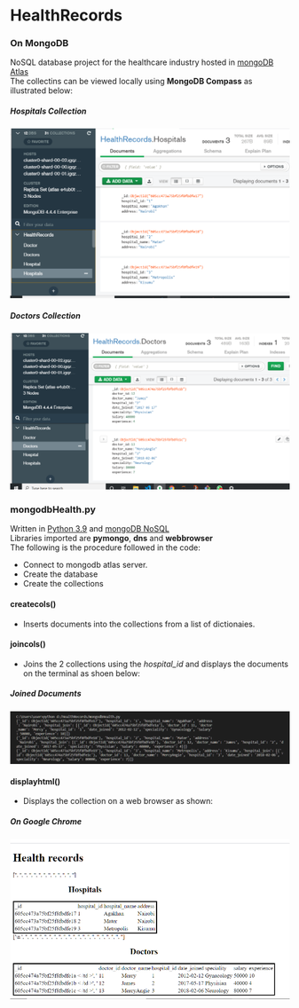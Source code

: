 # HealthRecords
### On MongoDB      
NoSQL database project for the healthcare industry hosted in [mongoDB Atlas](https://www.mongodb.com/cloud/atlas)     
The collectins can be viewed locally using **MongoDB Compass** as illustrated below:

##### Hospitals Collection
![hospitals](hospitals.png "hospitals")
##### Doctors Collection
![doctors](doctors.png "doctors")

### mongodbHealth.py
Written in [Python 3.9](https://python.org) and [mongoDB NoSQL](https://www.mongodb.com/)     
Libraries imported are **pymongo**, **dns** and **webbrowser**  
The following is the procedure followed in the code:
- Connect to mongodb atlas server.
- Create the database
- Create the collections
#### createcols()
- Inserts documents into the collections from a list of dictionaies.
#### joincols()
- Joins the 2 collections using the *hospital_id* and displays the documents on the terminal as shoen below:
##### Joined Documents
![join](join.png "join")
#### displayhtml()
- Displays the collection on a web browser as shown:
##### On Google Chrome
![html](the_html.png "html")
